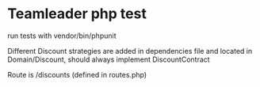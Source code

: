 # Teamleader php test

run tests with vendor/bin/phpunit

Different Discount strategies are added in dependencies file and located in Domain/Discount, should always implement DiscountContract

Route is /discounts (defined in routes.php)